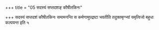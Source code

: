 +++
title = "05 सदस्यं सप्तदशङ् कौषीतकिनः"

+++
सदस्यं सप्तदशं कौषीतकिनः समामनन्ति स कर्मणामुपद्रष्टा भवतीति तदुक्तमृग्भ्यां यमृत्विजो बहुधा कल्पयन्त इति ५